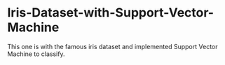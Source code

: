 # Iris-Dataset-with-Support-Vector-Machine
This one is with the famous iris dataset and implemented Support Vector Machine to classify. 
